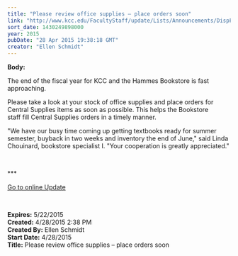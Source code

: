 ```yaml
---
title: "Please review office supplies – place orders soon"
link: "http://www.kcc.edu/FacultyStaff/update/Lists/Announcements/DispForm.aspx?ID=1906"
sort_date: 1430249898000
year: 2015
pubDate: "28 Apr 2015 19:38:18 GMT"
creator: "Ellen Schmidt"
---
```


<div><b>Body:</b> <div class="ExternalClass56EC610B3A694FE29E57ADAB055ACA2E"><p>​The end of the fiscal year for KCC and the Hammes Bookstore is fast approaching. </p>
<p>Please take a look at your stock of office supplies and place orders for Central Supplies items as soon as possible. This helps the Bookstore staff fill Central Supplies orders in a timely manner.</p>
<p>&quot;We have our busy time coming up getting textbooks ready for summer semester, buyback in two weeks and inventory the end of June,&quot; said Linda Chouinard, bookstore specialist I. &quot;Your cooperation is greatly appreciated.&quot;</p>
<p> </p>
<p>***</p>
<p><a href="/update">Go to online Update</a></p>
<p><br /></p></div></div>
<div><b>Expires:</b> 5/22/2015</div>
<div><b>Created:</b> 4/28/2015 2:38 PM</div>
<div><b>Created By:</b> Ellen Schmidt</div>
<div><b>Start Date:</b> 4/28/2015</div>
<div><b>Title:</b> Please review office supplies – place orders soon</div>

